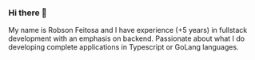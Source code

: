 ### Hi there 👋

My name is Robson Feitosa and I have experience (+5 years) in fullstack development with an emphasis on backend. Passionate about what I do developing complete applications in Typescript or GoLang languages.
 
<!--
**RobsonFeitosa/RobsonFeitosa** is a ✨ _special_ ✨ repository because its `README.md` (this file) appears on your GitHub profile.

Here are some ideas to get you started:

- 🔭 I’m currently working on ...
- 🌱 I’m currently learning ...
- 👯 I’m looking to collaborate on ...
- 🤔 I’m looking for help with ...
- 💬 Ask me about ...
- 📫 How to reach me: ...
- 😄 Pronouns: ...
- ⚡ Fun fact: ...
-->
